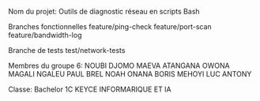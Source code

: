 Nom du projet: Outils de diagnostic réseau en scripts Bash

Branches fonctionnelles
feature/ping-check
feature/port-scan
feature/bandwidth-log

Branche de tests
test/network-tests

Membres du groupe 6:
NOUBI DJOMO MAEVA
ATANGANA OWONA MAGALI
NGALEU PAUL BREL
NOAH ONANA BORIS
MEHOYI LUC ANTONY

Classe: Bachelor 1C KEYCE INFORMARIQUE ET IA
